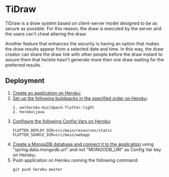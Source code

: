 ﻿# TiDraw
TiDraw is a draw system based on client-server model designed to be as secure as possible. For this reason, the draw is executed by the server and the users can't cheat altering the draw.

Another feature that enhances the security is having an option that makes the draw results appear from a selected date and time. In this way, the draw creator can share the draw link with other people before the draw instant to assure them that he/she hasn't generate more then one draw waiting for the preferred results.

## Deployment
1. [Create an application on Heroku](https://devcenter.heroku.com/articles/creating-apps);
2. [Set up the following buildpacks in the specified order on Heroku](https://devcenter.heroku.com/articles/using-multiple-buildpacks-for-an-app):
    ``` properties
    1. ee\heroku-buildpack-flutter-light
    2. heroku\java
    ```
3. [Configure the following Config Vars on Heroku](https://devcenter.heroku.com/articles/config-vars):
    ``` properties
    FLUTTER_DEPLOY_DIR=src/main/resources/static
    FLUTTER_SOURCE_DIR=src/main/webapp
    ```
4. [Create a MongoDB database and connect it to the application](https://www.mongodb.com/developer/how-to/use-atlas-on-heroku) using "spring.data.mongodb.uri" and not "MONGODB_URI" as Config Var key on Heroku;
5. Push application on Heroku running the following command:
    ``` shell
    git push heroku master
    ```
